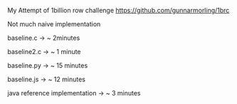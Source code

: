 My Attempt of 1billion row challenge https://github.com/gunnarmorling/1brc

Not much naive implementation

baseline.c -> ~ 2minutes

baseline2.c -> ~ 1 minute

baseline.py -> ~ 15 minutes

baseline.js -> ~ 12 minutes

java reference implementation -> ~ 3 minutes